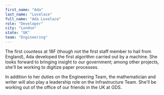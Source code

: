 ```yaml
---
first_name: "Ada"
last_name: "Lovelace"
full_name: "Ada Lovelace"
role: "Developer"
city: "London"
state: "UK"
team: "Engineering"
---
```

The first countess at 18F (though not the first staff member to hail from England), Ada developed the first algorithm carried out by a machine. She looks forward to bringing insight to our government; among other projects, she'll be working to digitize paper processes.

In addition to her duties on the Engineering Team, the mathematician and writer will also play a leadership role on the Infrastructure Team. She'll be working out of the office of our friends in the UK at GDS.

